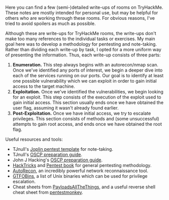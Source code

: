 Here you can find a few (semi-)detailed write-ups of rooms on TryHackMe. These notes are mostly intended for personal use, but may be helpful for others who are working through these rooms. For obvious reasons, I've tried to avoid spoilers as much as possible.

Although these are write-ups for TryHackMe rooms, the write-ups don't make too many references to the individual tasks or exercises. My main goal here was to develop a methodology for pentesting and note-taking. Rather than dividing each write-up by task, I opted for a more uniform way of presenting the information. Thus, each write-up consists of three parts:

1. **Enumeration.** This step always begins with an autorecon/nmap scan. Once we've identified any ports of interest, we begin a deeper dive into each of the services running on our ports. Our goal is to identify at least one possible vulnerability which we can exploit in order to gain initial access to the target machine.
2. **Exploitation.** Once we've identified the vulnerabilities, we begin looking for an exploit. This step consists of the execution of the exploit used to gain initial access. This section usually ends once we have obtained the user flag, assuming it wasn't already found earlier.
3. **Post-Exploitation.** Once we have initial access, we try to escalate privileges. This section consists of methods and (some unsuccessful) attempts to gain root access, and ends once we have obtained the root flag.

Useful resources and tools:

- TJnull's [Joplin pentest template](https://github.com/tjnull/TJ-JPT) for note-taking.
- TJnull's [OSCP preparation guide](https://www.netsecfocus.com/oscp/2019/03/29/The_Journey_to_Try_Harder-_TJNulls_Preparation_Guide_for_PWK_OSCP.html).
- John J Hacking's [OSCP preparation guide](https://johnjhacking.com/blog/the-oscp-preperation-guide-2020).
- [HackTricks](https://book.hacktricks.xyz) and [Pentest book](https://pentestbook.six2dez.com) for general pentesting methodology.
- [AutoRecon](https://github.com/Tib3rius/AutoRecon), an incredibly powerful network reconnaissance tool.
- [GTFOBins](https://gtfobins.github.io/), a list of Unix binaries which can be used for privilege escalation.
- Cheat sheets from [PayloadsAllTheThings](https://github.com/swisskyrepo/PayloadsAllTheThings/tree/master/Methodology%20and%20Resources), and a useful reverse shell cheat sheet from [pentestmonkey](https://pentestmonkey.net/cheat-sheet/shells/reverse-shell-cheat-sheet).
